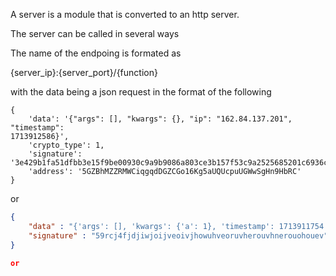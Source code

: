 A server is a module that is converted to an http server.


The server can be called in several ways

The name of the endpoing is formated as


{server_ip}:{server_port}/{function}

with the data being a json request in the format of the following


```
{
    'data': '{"args": [], "kwargs": {}, "ip": "162.84.137.201", "timestamp": 
1713912586}',
    'crypto_type': 1,
    'signature': 
'3e429b1fa51dfbb3e15f9be00930c9a9b9086a803ce3b157f53c9a2525685201c6936cbc899b29a8cba30091db1a0a4876a86641f1e332c0614039080189ac87',
    'address': '5GZBhMZZRMWCiqgqdDGZCGo16Kg5aUQUcpuUGWwSgHn9HbRC'
}
```

or 

```json
{
    "data" : "{'args': [], 'kwargs': {'a': 1}, 'timestamp': 1713911754.136804}",
    "signature" : "59rcj4fjdjiwjoijveoivjhowuhveoruvherouvhnerouohouev"
}

or 
```




